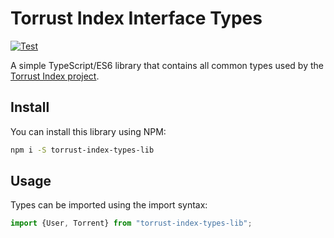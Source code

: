 # Torrust Index Interface Types

[![Test](https://github.com/torrust/torrust-index-types-lib/actions/workflows/test.yml/badge.svg)](https://github.com/torrust/torrust-index-types-lib/actions/workflows/test.yml)

A simple TypeScript/ES6 library that contains all common types used by the [Torrust Index project](https://github.com/torrust/torrust-index).

## Install

You can install this library using NPM:

```sh
npm i -S torrust-index-types-lib
```

## Usage

Types can be imported using the import syntax:

```js
import {User, Torrent} from "torrust-index-types-lib";
```
